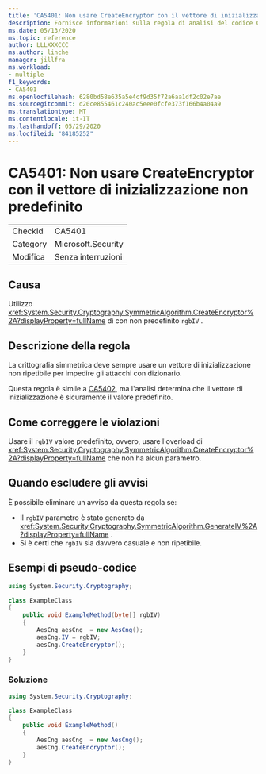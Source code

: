 ```yaml
---
title: 'CA5401: Non usare CreateEncryptor con il vettore di inizializzazione non predefinito'
description: Fornisce informazioni sulla regola di analisi del codice CA5401, incluse le cause, su come correggere le violazioni e quando eliminarlo.
ms.date: 05/13/2020
ms.topic: reference
author: LLLXXXCCC
ms.author: linche
manager: jillfra
ms.workload:
- multiple
f1_keywords:
- CA5401
ms.openlocfilehash: 6280bd58e635a5e4cf9d35f72a6aa1df2c02e7ae
ms.sourcegitcommit: d20ce855461c240ac5eee0fcfe373f166b4a04a9
ms.translationtype: MT
ms.contentlocale: it-IT
ms.lasthandoff: 05/29/2020
ms.locfileid: "84185252"
---
```

# <a name="ca5401-do-not-use-createencryptor-with-non-default-iv"></a>CA5401: Non usare CreateEncryptor con il vettore di inizializzazione non predefinito

|||
|-|-|
|CheckId|CA5401|
|Category|Microsoft.Security|
|Modifica|Senza interruzioni|

## <a name="cause"></a>Causa

Utilizzo <xref:System.Security.Cryptography.SymmetricAlgorithm.CreateEncryptor%2A?displayProperty=fullName> di con non predefinito `rgbIV` .

## <a name="rule-description"></a>Descrizione della regola

La crittografia simmetrica deve sempre usare un vettore di inizializzazione non ripetibile per impedire gli attacchi con dizionario.

Questa regola è simile a [CA5402](ca5402.md), ma l'analisi determina che il vettore di inizializzazione è sicuramente il valore predefinito.

## <a name="how-to-fix-violations"></a>Come correggere le violazioni

Usare il `rgbIV` valore predefinito, ovvero, usare l'overload di <xref:System.Security.Cryptography.SymmetricAlgorithm.CreateEncryptor%2A?displayProperty=fullName> che non ha alcun parametro.

## <a name="when-to-suppress-warnings"></a>Quando escludere gli avvisi

È possibile eliminare un avviso da questa regola se:

- Il `rgbIV` parametro è stato generato da <xref:System.Security.Cryptography.SymmetricAlgorithm.GenerateIV%2A?displayProperty=fullName> .
- Si è certi che `rgbIV` sia davvero casuale e non ripetibile.

## <a name="pseudo-code-examples"></a>Esempi di pseudo-codice

```csharp
using System.Security.Cryptography;

class ExampleClass
{
    public void ExampleMethod(byte[] rgbIV)
    {
        AesCng aesCng  = new AesCng();
        aesCng.IV = rgbIV;
        aesCng.CreateEncryptor();
    }
}
```

### <a name="solution"></a>Soluzione

```csharp
using System.Security.Cryptography;

class ExampleClass
{
    public void ExampleMethod()
    {
        AesCng aesCng  = new AesCng();
        aesCng.CreateEncryptor();
    }
}
```
